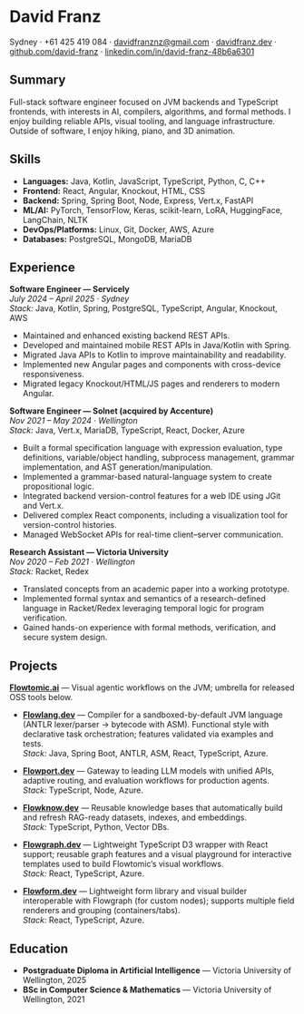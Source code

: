 # David Franz
Sydney · +61 425 419 084 · davidfranznz@gmail.com · [davidfranz.dev](https://davidfranz.dev) · [github.com/david-franz](https://github.com/david-franz) · [linkedin.com/in/david-franz-48b6a6301](https://www.linkedin.com/in/david-franz-48b6a6301/)

## Summary
Full-stack software engineer focused on JVM backends and TypeScript frontends, with interests in AI, compilers, algorithms, and formal methods. I enjoy building reliable APIs, visual tooling, and language infrastructure. Outside of software, I enjoy hiking, piano, and 3D animation.

## Skills
- **Languages:** Java, Kotlin, JavaScript, TypeScript, Python, C, C++
- **Frontend:** React, Angular, Knockout, HTML, CSS
- **Backend:** Spring, Spring Boot, Node, Express, Vert.x, FastAPI
- **ML/AI:** PyTorch, TensorFlow, Keras, scikit-learn, LoRA, HuggingFace, LangChain, NLTK
- **DevOps/Platforms:** Linux, Git, Docker, AWS, Azure
- **Databases:** PostgreSQL, MongoDB, MariaDB

## Experience
**Software Engineer — Servicely**  
*July 2024 – April 2025 · Sydney*  
*Stack:* Java, Kotlin, Spring, PostgreSQL, TypeScript, Angular, Knockout, AWS  
- Maintained and enhanced existing backend REST APIs.  
- Developed and maintained mobile REST APIs in Java/Kotlin with Spring.  
- Migrated Java APIs to Kotlin to improve maintainability and readability.  
- Implemented new Angular pages and components with cross-device responsiveness.  
- Migrated legacy Knockout/HTML/JS pages and renderers to modern Angular.

**Software Engineer — Solnet (acquired by Accenture)**  
*Nov 2021 – May 2024 · Wellington*  
*Stack:* Java, Vert.x, MariaDB, TypeScript, React, Docker, Azure  
- Built a formal specification language with expression evaluation, type definitions, variable/object handling, subprocess management, grammar implementation, and AST generation/manipulation.  
- Implemented a grammar-based natural-language system to create propositional logic.  
- Integrated backend version-control features for a web IDE using JGit and Vert.x.  
- Delivered complex React components, including a visualization tool for version-control histories.  
- Managed WebSocket APIs for real-time client–server communication.

**Research Assistant — Victoria University**  
*Nov 2020 – Feb 2021 · Wellington*  
*Stack:* Racket, Redex  
- Translated concepts from an academic paper into a working prototype.  
- Implemented formal syntax and semantics of a research-defined language in Racket/Redex leveraging temporal logic for program verification.  
- Gained hands-on experience with formal methods, verification, and secure system design.

## Projects
**[Flowtomic.ai](https://flowtomic.ai)** — Visual agentic workflows on the JVM; umbrella for released OSS tools below.

- **[Flowlang.dev](https://flowlang.dev)** — Compiler for a sandboxed-by-default JVM language (ANTLR lexer/parser → bytecode with ASM). Functional style with declarative task orchestration; features validated via examples and tests.  
  *Stack:* Java, Spring Boot, ANTLR, ASM, React, TypeScript, Azure.

- **[Flowport.dev](https://flowport.dev)** — Gateway to leading LLM models with unified APIs, adaptive routing, and evaluation workflows for production agents.  
  *Stack:* TypeScript, Node, Azure.

- **[Flowknow.dev](https://flowknow.dev)** — Reusable knowledge bases that automatically build and refresh RAG-ready datasets, indexes, and embeddings.  
  *Stack:* TypeScript, Python, Vector DBs.

- **[Flowgraph.dev](https://flowgraph.dev)** — Lightweight TypeScript D3 wrapper with React support; reusable graph features and a visual playground for interactive templates used to build Flowtomic’s visual workflows.  
  *Stack:* React, TypeScript, Azure.

- **[Flowform.dev](https://flowform.dev)** — Lightweight form library and visual builder interoperable with Flowgraph (for custom nodes); supports multiple field renderers and grouping (containers/tabs).  
  *Stack:* React, TypeScript, Azure.

## Education
- **Postgraduate Diploma in Artificial Intelligence** — Victoria University of Wellington, 2025  
- **BSc in Computer Science & Mathematics** — Victoria University of Wellington, 2021
